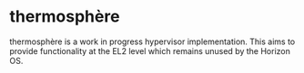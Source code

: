 # thermosphère
thermosphère is a work in progress hypervisor implementation.
This aims to provide functionality at the EL2 level which remains unused by the Horizon OS.
